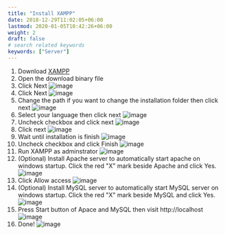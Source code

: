 ```yaml
---
title: "Install XAMPP"
date: 2018-12-29T11:02:05+06:00
lastmod: 2020-01-05T10:42:26+06:00
weight: 2
draft: false
# search related keywords
keywords: ["Server"]
---
```


1. Download [XAMPP](https://www.apachefriends.org/download.html)
2. Open the download binary file
3. Click Next
   ![image](1.png)
4. Click Next
   ![image](2.png)
5. Change the path if you want to change the installation folder then click next
   ![image](3.png)
6. Select your language then click next
   ![image](4.png)
7. Uncheck checkbox and click next
   ![image](5.png)
8. Click next
   ![image](6.png)
9. Wait until installation is finish
   ![image](7.png)
10. Uncheck checkbox and click Finish
    ![image](8.png)
11. Run XAMPP as adminstrator
    ![image](9.png)
12. (Optional) Install Apache server to automatically start apache on windows startup. Click the red "X" mark beside Apache and click Yes.
    ![image](10.png)
13. Click Allow access
    ![image](11.png)
14. (Optional) Install MySQL server to automatically start MySQL server on windows startup. Click the red "X" mark beside MySQL and click Yes.
    ![image](12.png)
15. Press Start button of Apace and MySQL then visit http://localhost
    ![image](13.png)
16. Done!
    ![image](14.png)

